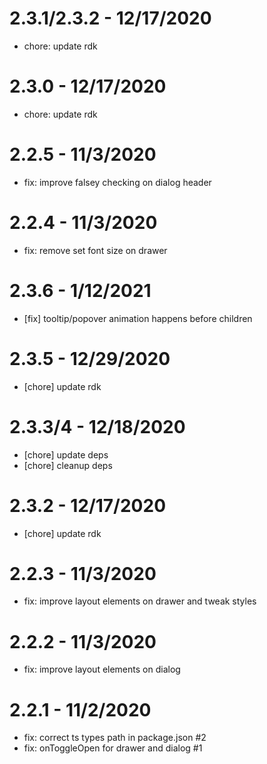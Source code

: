 # 2.3.1/2.3.2 - 12/17/2020
- chore: update rdk

# 2.3.0 - 12/17/2020
- chore: update rdk

# 2.2.5 - 11/3/2020 
- fix: improve falsey checking on dialog header

# 2.2.4 - 11/3/2020 
- fix: remove set font size on drawer

# 2.3.6 - 1/12/2021
- [fix] tooltip/popover animation happens before children

# 2.3.5 - 12/29/2020
- [chore] update rdk

# 2.3.3/4 - 12/18/2020
- [chore] update deps
- [chore] cleanup deps

# 2.3.2 - 12/17/2020
- [chore] update rdk

# 2.2.3 - 11/3/2020 
- fix: improve layout elements on drawer and tweak styles

# 2.2.2 - 11/3/2020 
- fix: improve layout elements on dialog

# 2.2.1 - 11/2/2020 
- fix: correct ts types path in package.json #2
- fix: onToggleOpen for drawer and dialog #1
